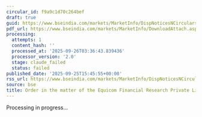 ```yaml
---
circular_id: f9a9c1d70c264bef
draft: true
guid: https://www.bseindia.com/markets/MarketInfo/DispNoticesNCirculars.aspx?Noticeid={0F7C0C97-6B40-4CE2-BC8D-94BA7428A579}&noticeno=20250925-65&dt=09/25/2025&icount=65&totcount=65&flag=0
pdf_url: https://www.bseindia.com/markets/MarketInfo/DownloadAttach.aspx?id=20250925-65&attachedId=52740a0d-fb18-4201-9dba-4b3a9b00b349
processing:
  attempts: 1
  content_hash: ''
  processed_at: '2025-09-26T03:36:43.839436'
  processor_version: '2.0'
  stage: claude_failed
  status: failed
published_date: '2025-09-25T15:45:55+00:00'
rss_url: https://www.bseindia.com/markets/MarketInfo/DispNoticesNCirculars.aspx?Noticeid={0F7C0C97-6B40-4CE2-BC8D-94BA7428A579}&noticeno=20250925-65&dt=09/25/2025&icount=65&totcount=65&flag=0
source: bse
title: Order in the matter of the Equicom Financial Research Private Limited
---
```


Processing in progress...